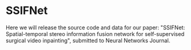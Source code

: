# SSIFNet

Here we will release the source code and data for our paper: "SSIFNet: Spatial-temporal stereo information fusion network for self-supervised surgical video inpainting", submitted to Neural Networks Journal.
